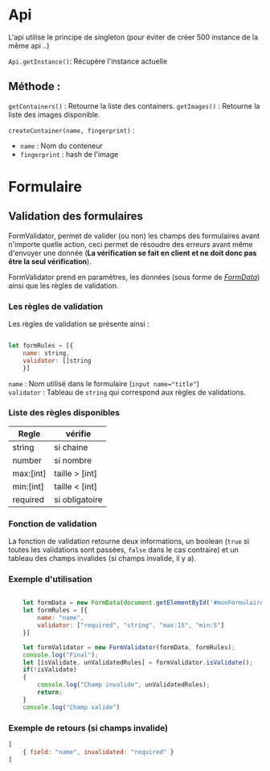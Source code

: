 # Api

L'api utilise le principe de singleton (pour éviter de créer 500 instance de la même api ..)

``Api.getInstance()``: Récupère l'instance actuelle


## Méthode : 

``getContainers()`` : Retourne la liste des containers.
``getImages()`` : Retourne la liste des images disponible.

``createContainer(name, fingerprint)`` :  
- ``name`` : Nom du conteneur
- ``fingerprint`` : hash de l'image

# Formulaire

## Validation des formulaires


FormValidator, permet de valider (ou non) les champs des formulaires avant n'importe quelle action, ceci permet de résoudre des erreurs avant même d'envoyer une donnée (**La vérification se fait en client et ne doit donc pas être la seul vérification**).

FormValidator prend en paramètres, les données (sous forme de *[FormData](https://developer.mozilla.org/fr/docs/Web/API/FormData)*) ainsi que les règles de validation.

### Les règles de validation

Les règles de validation se présente ainsi :

```js

let formRules = [{
	name: string,
	validator: []string
	}]
```

``name`` : Nom utilisé dans le formulaire (``input name="title"``)  
``validator`` : Tableau de ``string`` qui correspond aux règles de validations.

### Liste des règles disponibles

|  Regle    | vérifie          |
|-----------|------------------|
| string    | si chaine        |
| number    | si nombre        |
| max:[int] | taille > [int]   |
| min:[int] | taille < [int]   |
| required  | si obligatoire   |

### Fonction de validation

La fonction de validation retourne deux informations, un boolean (``true`` si toutes les validations sont passées, ``false`` dans le cas contraire)
et un tableau des champs invalides (si champs invalide, il y a).

### Exemple d'utilisation

```js

	let formData = new FormData(document.getElementById('#monFormulaire'));
	let formRules = [{
		name: "name",
		validator: ["required", "string", "max:15", "min:5"]
	}]

	let formValidator = new FormValidator(formData, formRules);
	console.log("Final");
	let [isValidate, unValidatedRules] = formValidator.isValidate();
	if(!isValidate)
	{
		console.log("Champ invalide", unValidatedRules);
		return;
	}
	console.log("Champ valide")


```

### Exemple de retours (si champs invalide)

```js
[
	{ field: "name", invalidated: "required" }
]
​
```
